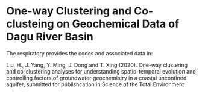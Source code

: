 # One-way Clustering and Co-clusteing on Geochemical Data of Dagu River Basin

The respiratory provides the codes and associated data in: 

Liu, H., J. Yang, Y. Ming,  J. Dong and T. Xing (2020). One-way clustering and co-clustering analyses for understanding spatio-temporal evolution and controlling factors of groundwater geochemistry in a coastal unconfined aquifer, submitted for publishcation in Science of the Total Environment. 
